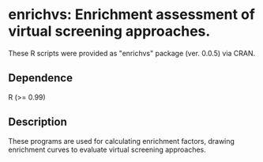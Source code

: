 # enrichvs: Enrichment assessment of virtual screening approaches.

These R scripts were provided as "enrichvs" package (ver. 0.0.5) via CRAN.

## Dependence
R (>= 0.99)

## Description
These programs are used for calculating enrichment factors, drawing enrichment curves to evaluate virtual screening approaches.
